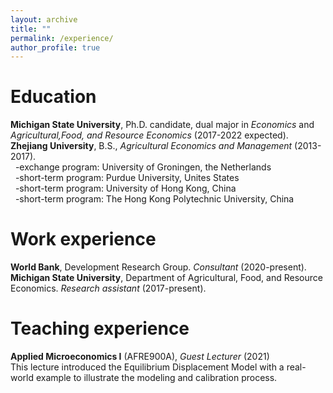 ```yaml
---
layout: archive
title: ""
permalink: /experience/
author_profile: true
---
```


# Education
   **Michigan State University**, Ph.D. candidate, dual major in *Economics* and *Agricultural,Food, and Resource Economics* (2017-2022 expected).    
   **Zhejiang University**, B.S., *Agricultural Economics and Management* (2013-2017).      
     &nbsp;&nbsp;-exchange program: University of Groningen, the Netherlands      
     &nbsp;&nbsp;-short-term program: Purdue University, Unites States       
     &nbsp;&nbsp;-short-term program: University of Hong Kong, China       
     &nbsp;&nbsp;-short-term program: The Hong Kong Polytechnic University, China      


# Work experience
  **World Bank**, Development Research Group. *Consultant* (2020-present).      
  **Michigan State University**, Department of Agricultural, Food, and Resource Economics. *Research assistant* (2017-present).
 
 
# Teaching experience
  **Applied Microeconomics I** (AFRE900A), *Guest Lecturer* (2021)     
  This lecture introduced the Equilibrium Displacement Model with a real-world example to illustrate the modeling and calibration process.
